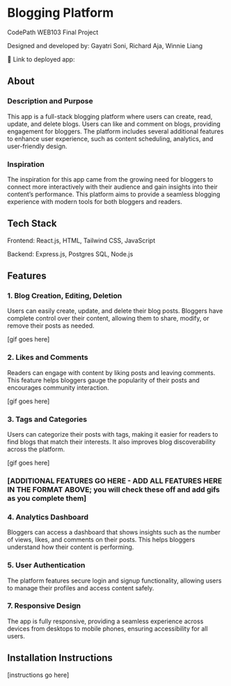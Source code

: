 # Blogging Platform

CodePath WEB103 Final Project

Designed and developed by: Gayatri Soni, Richard Aja, Winnie Liang

🔗 Link to deployed app:

## About

### Description and Purpose

This app is a full-stack blogging platform where users can create, read, update, and delete blogs. Users can like and comment on blogs, providing engagement for bloggers. The platform includes several additional features to enhance user experience, such as content scheduling, analytics, and user-friendly design.

### Inspiration

The inspiration for this app came from the growing need for bloggers to connect more interactively with their audience and gain insights into their content’s performance. This platform aims to provide a seamless blogging experience with modern tools for both bloggers and readers.

## Tech Stack

Frontend: React.js, HTML, Tailwind CSS, JavaScript

Backend: Express.js, Postgres SQL, Node.js

## Features

### 1. **Blog Creation, Editing, Deletion**

Users can easily create, update, and delete their blog posts. Bloggers have complete control over their content, allowing them to share, modify, or remove their posts as needed.

[gif goes here]

### 2. **Likes and Comments**

Readers can engage with content by liking posts and leaving comments. This feature helps bloggers gauge the popularity of their posts and encourages community interaction.

[gif goes here]

### 3. **Tags and Categories**

Users can categorize their posts with tags, making it easier for readers to find blogs that match their interests. It also improves blog discoverability across the platform.

[gif goes here]

### [ADDITIONAL FEATURES GO HERE - ADD ALL FEATURES HERE IN THE FORMAT ABOVE; you will check these off and add gifs as you complete them]

### 4. **Analytics Dashboard**

Bloggers can access a dashboard that shows insights such as the number of views, likes, and comments on their posts. This helps bloggers understand how their content is performing.

### 5. **User Authentication**

The platform features secure login and signup functionality, allowing users to manage their profiles and access content safely.

### 7. **Responsive Design**

The app is fully responsive, providing a seamless experience across devices from desktops to mobile phones, ensuring accessibility for all users.


## Installation Instructions

[instructions go here]

